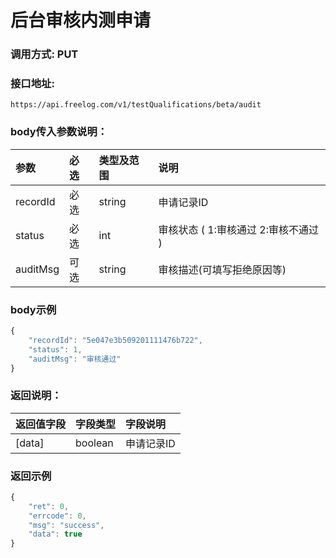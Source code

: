 # 后台审核内测申请

### 调用方式: PUT

### 接口地址:

```
https://api.freelog.com/v1/testQualifications/beta/audit
```

### body传入参数说明：

| 参数 | 必选 | 类型及范围 | 说明 |
| :--- | :--- | :--- | :--- |
| recordId | 必选 | string | 申请记录ID |
| status | 必选 | int | 审核状态 ( 1:审核通过  2:审核不通过 ) |
| auditMsg | 可选 | string | 审核描述(可填写拒绝原因等) |

### body示例

```js
{
	"recordId": "5e047e3b509201111476b722",
	"status": 1,
	"auditMsg": "审核通过"
}
```

### 返回说明：

| 返回值字段 | 字段类型 | 字段说明 |
| :--- | :--- | :--- |
| [data] | boolean |  申请记录ID |

### 返回示例

```js
{
	"ret": 0,
	"errcode": 0,
	"msg": "success",
	"data": true
}
```